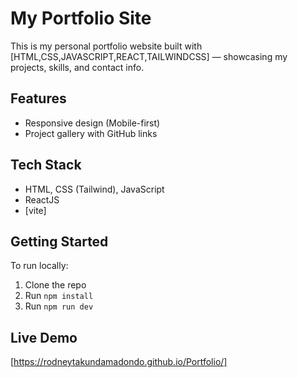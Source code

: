 # My Portfolio Site

This is my personal portfolio website built with [HTML,CSS,JAVASCRIPT,REACT,TAILWINDCSS] — showcasing my projects, skills, and contact info.

## Features
- Responsive design (Mobile-first)
- Project gallery with GitHub links


## Tech Stack
- HTML, CSS (Tailwind), JavaScript
- ReactJS 
- [vite]

## Getting Started
To run locally:
1. Clone the repo
2. Run `npm install`
3. Run `npm run dev`

## Live Demo
[https://rodneytakundamadondo.github.io/Portfolio/]


